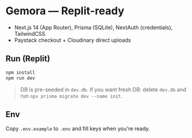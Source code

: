 # Gemora — Replit-ready
- Next.js 14 (App Router), Prisma (SQLite), NextAuth (credentials), TailwindCSS
- Paystack checkout + Cloudinary direct uploads

## Run (Replit)
```bash
npm install
npm run dev
```
> DB is pre-seeded in `dev.db`. If you want fresh DB: delete `dev.db` and run `npx prisma migrate dev --name init`.

## Env
Copy `.env.example` to `.env` and fill keys when you're ready.
